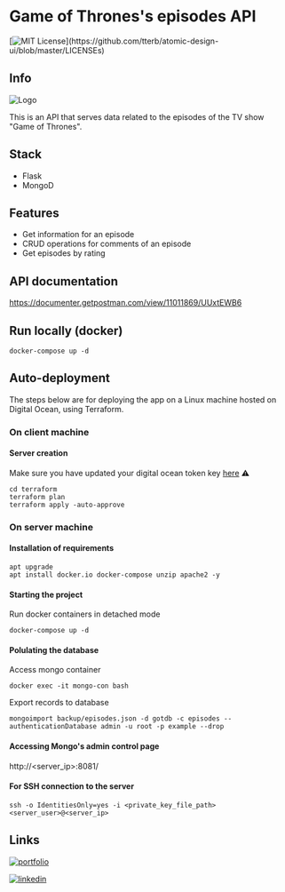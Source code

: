 
# Game of Thrones's episodes API

[![MIT License](https://img.shields.io/apm/l/atomic-design-ui.svg?)](https://github.com/tterb/atomic-design-ui/blob/master/LICENSEs)

## Info

![Logo](https://franklincovey.com.br/wp-content/uploads/2019/05/1-Game-of-thrones.jpg)

This is an API that serves data related to the episodes of the TV show "Game of Thrones".

## Stack

* Flask
* MongoD

## Features

* Get information for an episode
* CRUD operations for comments of an episode
* Get episodes by rating
 
## API documentation

https://documenter.getpostman.com/view/11011869/UUxtEWB6

## Run locally (docker)

    docker-compose up -d

## Auto-deployment

The steps below are for deploying the app on a Linux machine hosted on Digital Ocean, using Terraform. 

### On client machine

#### Server creation

Make sure you have updated your digital ocean token key [here](terraform/terraform.tfvars) :warning:

    cd terraform 
    terraform plan
    terraform apply -auto-approve

### On server machine

#### Installation of requirements

    apt upgrade
    apt install docker.io docker-compose unzip apache2 -y

#### Starting the project

Run docker containers in detached mode

    docker-compose up -d

#### Polulating the database

Access mongo container

    docker exec -it mongo-con bash

Export records to database

    mongoimport backup/episodes.json -d gotdb -c episodes --authenticationDatabase admin -u root -p example --drop 


#### Accessing Mongo's admin control page

http://<server_ip>:8081/

#### For SSH connection to the server

    ssh -o IdentitiesOnly=yes -i <private_key_file_path> <server_user>@<server_ip>

## Links

[![portfolio](https://img.shields.io/badge/my_portfolio-000?style=for-the-badge&logo=ko-fi&logoColor=white)](https://costa86.com/)

[![linkedin](https://img.shields.io/badge/linkedin-0A66C2?style=for-the-badge&logo=linkedin&logoColor=white)](https://www.linkedin.com/in/costa86/)
